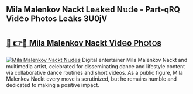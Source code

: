 ## Mila Malenkov Nackt Le𝚊k𝚎d N𝚞𝚍e - Part-qRQ Vid𝚎o Photos Le𝚊ks 3U0jV

# <h2><a href="http://fb104qf.evod.top/?m=Mila+Malenkov+Nackt">🔗 👉🔴 Mila Malenkov Nackt Vid𝚎o Ph𝚘t𝚘s</a></h2>

[![Mila Malenkov Nackt N𝚞d𝚎s](https://i.imgur.com/8V9OHl7.gif)](http://fb104qf.evod.top/?m=Mila+Malenkov+Nackt)
Digital entertainer Mila Malenkov Nackt and multimedia artist, celebrated for disseminating dance and lifestyle content via collaborative dance routines and short videos. As a public figure, Mila Malenkov Nackt every move is scrutinized, but he remains humble and dedicated to making a positive impact. 
